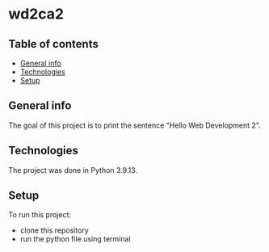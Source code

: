 # wd2ca2

## Table of contents
* [General info](#general-info)
* [Technologies](#technologies)
* [Setup](#setup)

## General info
The goal of this project is to print the sentence "Hello Web Development 2". 

## Technologies
The project was done in Python 3.9.13. 

## Setup
To run this project: 
- clone this repository
- run the python file using terminal
